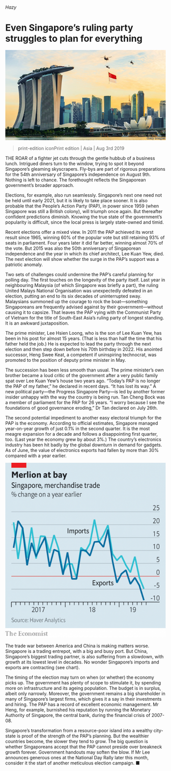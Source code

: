 ###### Hazy

# Even Singapore’s ruling party struggles to plan for everything 

![image](images/20190803_ASP002_0.jpg) 

> print-edition iconPrint edition | Asia | Aug 3rd 2019 

THE ROAR of a fighter jet cuts through the gentle hubbub of a business lunch. Intrigued diners turn to the window, trying to spot it beyond Singapore’s gleaming skyscrapers. Fly-bys are part of rigorous preparations for the 54th anniversary of Singapore’s independence on August 9th. Nothing is left to chance. The forethought reflects the Singaporean government’s broader approach. 

Elections, for example, also run seamlessly. Singapore’s next one need not be held until early 2021, but it is likely to take place sooner. It is also probable that the People’s Action Party (PAP), in power since 1959 (when Singapore was still a British colony), will triumph once again. But thereafter confident predictions diminish. Knowing the true state of the government’s popularity is difficult, since the local press is largely state-owned and timid. 

Recent elections offer a mixed view. In 2011 the PAP achieved its worst result since 1965, winning 60% of the popular vote but still retaining 93% of seats in parliament. Four years later it did far better, winning almost 70% of the vote. But 2015 was also the 50th anniversary of Singaporean independence and the year in which its chief architect, Lee Kuan Yew, died. The next election will show whether the surge in the PAP’s support was a patriotic anomaly. 

Two sets of challenges could undermine the PAP’s careful planning for polling day. The first touches on the longevity of the party itself. Last year in neighbouring Malaysia (of which Singapore was briefly a part), the ruling United Malays National Organisation was unexpectedly defeated in an election, putting an end to its six decades of uninterrupted sway. Malaysians summoned up the courage to rock the boat—something Singaporeans are frequently advised against by their government—without causing it to capsize. That leaves the PAP vying with the Communist Party of Vietnam for the title of South-East Asia’s ruling party of longest standing. It is an awkward juxtaposition. 

The prime minister, Lee Hsien Loong, who is the son of Lee Kuan Yew, has been in his post for almost 15 years. (That is less than half the time that his father held the job.) He is expected to lead the party through the next election and then step down before his 70th birthday in 2022. His anointed successor, Heng Swee Keat, a competent if uninspiring technocrat, was promoted to the position of deputy prime minister in May. 

The succession has been less smooth than usual. The prime minister’s own brother became a loud critic of the government after a very public family spat over Lee Kuan Yew’s house two years ago. “Today’s PAP is no longer the PAP of my father,” he declared in recent days. “It has lost its way.” A new political party—the Progress Singapore Party—is led by another former insider unhappy with the way the country is being run. Tan Cheng Bock was a member of parliament for the PAP for 26 years. “I worry because I see the foundations of good governance eroding,” Dr Tan declared on July 26th. 

The second potential impediment to another easy electoral triumph for the PAP is the economy. According to official estimates, Singapore managed year-on-year growth of just 0.1% in the second quarter. It is the most meagre expansion for a decade and follows a disappointing first quarter, too. (Last year the economy grew by about 3%.) The country’s electronics industry has been hit badly by the global downturn in demand for gadgets. As of June, the value of electronics exports had fallen by more than 30% compared with a year earlier. 

![image](images/20190803_ASC506.png) 

The trade war between America and China is making matters worse. Singapore is a trading entrepot, with a big and busy port. But China, Singapore’s biggest trading partner, is also suffering from a slowdown, with growth at its lowest level in decades. No wonder Singapore’s imports and exports are contracting (see chart). 

The timing of the election may turn on when (or whether) the economy picks up. The government has plenty of scope to stimulate it, by spending more on infrastructure and its ageing population. The budget is in surplus, albeit only narrowly. Moreover, the government remains a big shareholder in many of Singapore’s largest firms, which gives it a say in their investments and hiring. The PAP has a record of excellent economic management. Mr Heng, for example, burnished his reputation by running the Monetary Authority of Singapore, the central bank, during the financial crisis of 2007-08. 

Singapore’s transformation from a resource-poor island into a wealthy city-state is proof of the strength of the PAP’s planning. But the wealthier countries become, the slower they tend to grow. The big question is whether Singaporeans accept that the PAP cannot preside over breakneck growth forever. Government handouts may soften the blow. If Mr Lee announces generous ones at the National Day Rally later this month, consider it the start of another meticulous election campaign. ■ 

